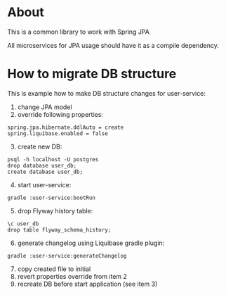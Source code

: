 # About
This is a common library to work with Spring JPA

All microservices for JPA usage should have it as a compile dependency.

# How to migrate DB structure
This is example how to make DB structure changes for user-service:
1. change JPA model
2. override following properties:
```
spring.jpa.hibernate.ddlAuto = create
spring.liquibase.enabled = false
```
3. create new DB:
```
psql -h localhost -U postgres
drop database user_db;
create database user_db;
```
4. start user-service:
```
gradle :user-service:bootRun
```
5. drop Flyway history table:
```
\c user_db
drop table flyway_schema_history;
```
6. generate changelog using Liquibase gradle plugin:
```
gradle :user-service:generateChangelog
```
7. copy created file to initial
8. revert properties override from item 2
9. recreate DB before start application (see item 3)
